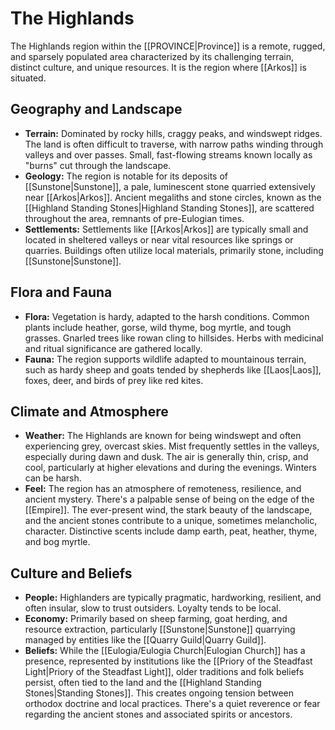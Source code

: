 # The Highlands

The Highlands region within the [[PROVINCE|Province]] is a remote, rugged, and sparsely populated area characterized by its challenging terrain, distinct culture, and unique resources. It is the region where [[Arkos]] is situated.

## Geography and Landscape

- **Terrain:** Dominated by rocky hills, craggy peaks, and windswept ridges. The land is often difficult to traverse, with narrow paths winding through valleys and over passes. Small, fast-flowing streams known locally as "burns" cut through the landscape.
- **Geology:** The region is notable for its deposits of [[Sunstone|Sunstone]], a pale, luminescent stone quarried extensively near [[Arkos|Arkos]]. Ancient megaliths and stone circles, known as the [[Highland Standing Stones|Highland Standing Stones]], are scattered throughout the area, remnants of pre-Eulogian times.
- **Settlements:** Settlements like [[Arkos|Arkos]] are typically small and located in sheltered valleys or near vital resources like springs or quarries. Buildings often utilize local materials, primarily stone, including [[Sunstone|Sunstone]].

## Flora and Fauna

- **Flora:** Vegetation is hardy, adapted to the harsh conditions. Common plants include heather, gorse, wild thyme, bog myrtle, and tough grasses. Gnarled trees like rowan cling to hillsides. Herbs with medicinal and ritual significance are gathered locally.
- **Fauna:** The region supports wildlife adapted to mountainous terrain, such as hardy sheep and goats tended by shepherds like [[Laos|Laos]], foxes, deer, and birds of prey like red kites.

## Climate and Atmosphere

- **Weather:** The Highlands are known for being windswept and often experiencing grey, overcast skies. Mist frequently settles in the valleys, especially during dawn and dusk. The air is generally thin, crisp, and cool, particularly at higher elevations and during the evenings. Winters can be harsh.
- **Feel:** The region has an atmosphere of remoteness, resilience, and ancient mystery. There's a palpable sense of being on the edge of the [[Empire]]. The ever-present wind, the stark beauty of the landscape, and the ancient stones contribute to a unique, sometimes melancholic, character. Distinctive scents include damp earth, peat, heather, thyme, and bog myrtle.

## Culture and Beliefs

- **People:** Highlanders are typically pragmatic, hardworking, resilient, and often insular, slow to trust outsiders. Loyalty tends to be local.
- **Economy:** Primarily based on sheep farming, goat herding, and resource extraction, particularly [[Sunstone|Sunstone]] quarrying managed by entities like the [[Quarry Guild|Quarry Guild]].
- **Beliefs:** While the [[Eulogia/Eulogia Church|Eulogian Church]] has a presence, represented by institutions like the [[Priory of the Steadfast Light|Priory of the Steadfast Light]], older traditions and folk beliefs persist, often tied to the land and the [[Highland Standing Stones|Standing Stones]]. This creates ongoing tension between orthodox doctrine and local practices. There's a quiet reverence or fear regarding the ancient stones and associated spirits or ancestors.